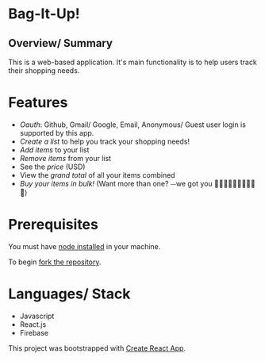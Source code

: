 # Bag-It-Up!

## Overview/ Summary
This is a web-based application. It's main functionality is to help users track their shopping needs.

# Features
  * *Oauth*: Github, Gmail/ Google, Email, Anonymous/ Guest user login is supported by this app.
  * *Create a list* to help you track your shopping needs!
  * *Add items* to your list
  * *Remove items* from your list
  * See the *price* (USD)
  * View the *grand total* of all your items combined
  * *Buy your items in bulk!* (Want more than one? ⏤we got you 🍫🍪🍰🍟🍦🍕🍮🎂🍭🌮)

# Prerequisites
You must have [node installed](https://nodejs.org/en/) in your machine.

To begin [fork the repository](https://help.github.com/articles/fork-a-repo/#platform-linux). 

# Languages/ Stack
  * Javascript
  * React.js
  * Firebase


This project was bootstrapped with [Create React App](https://github.com/facebookincubator/create-react-app).